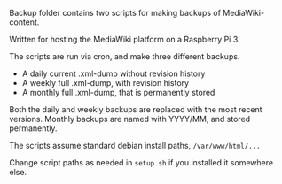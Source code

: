 Backup folder contains two scripts for making backups of MediaWiki-content.

Written for hosting the MediaWiki platform on a Raspberry Pi 3.

The scripts are run via cron, and make three different backups.

* A daily current .xml-dump without revision history
* A weekly full .xml-dump, with revision history
* A monthly full .xml-dump, that is permanently stored

Both the daily and weekly backups are replaced with the most recent versions.
Monthly backups are named with YYYY/MM, and stored permanently.

The scripts assume standard debian install paths, `/var/www/html/...`

Change script paths as needed in `setup.sh` if you installed it somewhere else.

